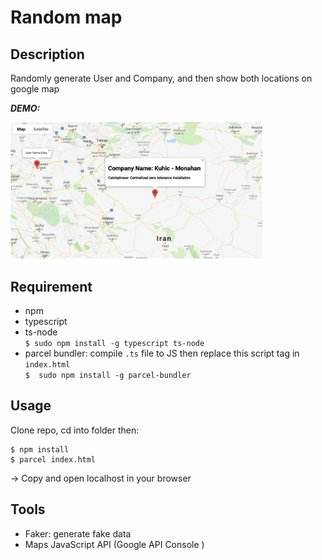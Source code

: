 # Random map

## Description

Randomly generate User and Company, and then show  both locations on google map

**_DEMO:_**

<img src="./src/img/190826ts-map.jpg" width="80%">

## Requirement

- npm
- typescript
- ts-node </br>
`$ sudo npm install -g typescript ts-node`
- parcel bundler: compile `.ts` file to JS then replace this script tag in `index.html` </br>
`$  sudo npm install -g parcel-bundler`

## Usage

Clone repo, cd into folder then:

```
$ npm install
$ parcel index.html
```

-> Copy and open localhost in your browser

## Tools

- Faker: generate fake data
- Maps JavaScript API (Google API Console )